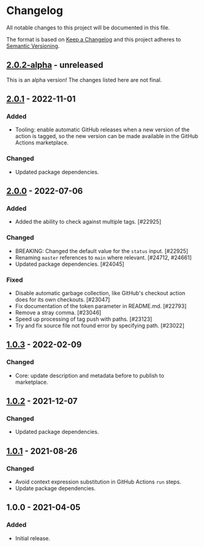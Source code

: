 # Changelog

All notable changes to this project will be documented in this file.

The format is based on [Keep a Changelog](https://keepachangelog.com/en/1.0.0/)
and this project adheres to [Semantic Versioning](https://semver.org/spec/v2.0.0.html).

## [2.0.2-alpha] - unreleased

This is an alpha version! The changes listed here are not final.

## [2.0.1] - 2022-11-01
### Added
- Tooling: enable automatic GitHub releases when a new version of the action is tagged, so the new version can be made available in the GitHub Actions marketplace.

### Changed
- Updated package dependencies.

## [2.0.0] - 2022-07-06
### Added
- Added the ability to check against multiple tags. [#22925]

### Changed
- BREAKING: Changed the default value for the `status` input. [#22925]
- Renaming `master` references to `main` where relevant. [#24712, #24661]
- Updated package dependencies. [#24045]

### Fixed
- Disable automatic garbage collection, like GitHub's checkout action does for its own checkouts. [#23047]
- Fix documentation of the token parameter in README.md. [#22793]
- Remove a stray comma. [#23046]
- Speed up processing of tag push with paths. [#23123]
- Try and fix source file not found error by specifying path. [#23022]

## [1.0.3] - 2022-02-09
### Changed
- Core: update description and metadata before to publish to marketplace.

## [1.0.2] - 2021-12-07
### Changed
- Updated package dependencies.

## [1.0.1] - 2021-08-26
### Changed
- Avoid context expression substitution in GitHub Actions `run` steps.
- Update package dependencies.

## 1.0.0 - 2021-04-05
### Added
- Initial release.

[2.0.2-alpha]: https://github.com/Automattic/action-pr-is-up-to-date/compare/v2.0.1...v2.0.2-alpha
[2.0.1]: https://github.com/Automattic/action-pr-is-up-to-date/compare/v2.0.0...v2.0.1
[2.0.0]: https://github.com/Automattic/action-pr-is-up-to-date/compare/v1.0.3...v2.0.0
[1.0.3]: https://github.com/Automattic/action-pr-is-up-to-date/compare/v1.0.2...v1.0.3
[1.0.2]: https://github.com/Automattic/action-pr-is-up-to-date/compare/v1.0.1...v1.0.2
[1.0.1]: https://github.com/Automattic/action-pr-is-up-to-date/compare/v1.0.0...v1.0.1
